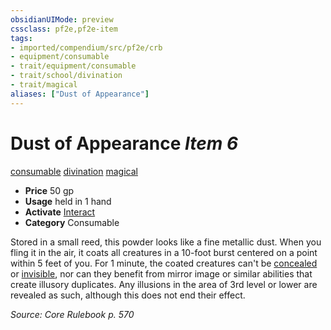 ```yaml
---
obsidianUIMode: preview
cssclass: pf2e,pf2e-item
tags:
- imported/compendium/src/pf2e/crb
- equipment/consumable
- trait/equipment/consumable
- trait/school/divination
- trait/magical
aliases: ["Dust of Appearance"]
---
```

# Dust of Appearance *Item 6*  
[consumable](consumable.md)  [divination](divination.md)  [magical](magical.md)  

- **Price** 50 gp
- **Usage** held in 1 hand
- **Activate** [Interact](interact.md)
- **Category** Consumable

Stored in a small reed, this powder looks like a fine metallic dust. When you fling it in the air, it coats all creatures in a 10-foot burst centered on a point within 5 feet of you. For 1 minute, the coated creatures can't be [concealed](conditions.md#Concealed) or [invisible](conditions.md#Invisible), nor can they benefit from mirror image or similar abilities that create illusory duplicates. Any illusions in the area of 3rd level or lower are revealed as such, although this does not end their effect.

*Source: Core Rulebook p. 570*